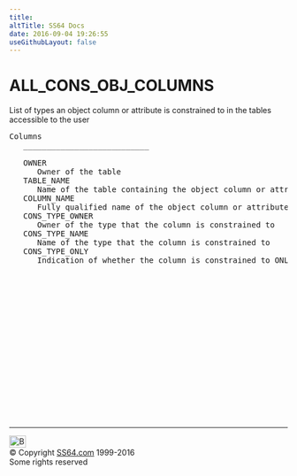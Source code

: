```yaml
---
title:
altTitle: SS64 Docs
date: 2016-09-04 19:26:55
useGithubLayout: false
---
```

<!-- #BeginLibraryItem "/Library/head_orad.lbi" --><!-- #EndLibraryItem --><h1>ALL_CONS_OBJ_COLUMNS </h1><p> List of types an object column or attribute is constrained to in the tables accessible to the user </p> 
 
<pre>Columns
   ___________________________
 
   OWNER
      Owner of the table
   TABLE_NAME
      Name of the table containing the object column or attribute
   COLUMN_NAME
      Fully qualified name of the object column or attribute
   CONS_TYPE_OWNER
      Owner of the type that the column is constrained to
   CONS_TYPE_NAME
      Name of the type that the column is constrained to
   CONS_TYPE_ONLY
      Indication of whether the column is constrained to ONLY type

</pre><!-- #BeginLibraryItem "/Library/foot_orad.lbi" --><p>
<!-- oracle-footer -->
<ins class="adsbygoogle" style="display:inline-block;width:300px;height:250px" data-ad-client="ca-pub-6140977852749469" data-ad-slot="4275490898"></ins>
<script>
(adsbygoogle = window.adsbygoogle || []).push({});
</script></p>
<hr>
<div id="bl" class="footer"><a href="ALL_CONS_OBJ_COLUMNS.html#"><img src="../images/top.png" width="30" height="22" alt="Back to the Top"></a></div>
<div id="br" class="footer, tagline">© Copyright <a href="http://ss64.com/">SS64.com</a> 1999-2016<br>
Some rights reserved</div>
<!-- #EndLibraryItem -->

